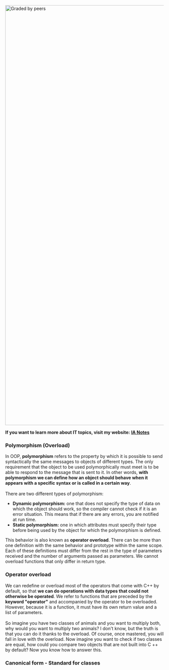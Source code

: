 <img width="1334" alt="Graded by peers" src="https://user-images.githubusercontent.com/74931024/140664551-cf185b3e-b4ea-4308-90f8-3263c2270087.png">

**If you want to learn more about IT topics, visit my website:** [**IA Notes**](https://ia-notes.com/)

### Polymorphism (Overload)
In OOP, **polymorphism** refers to the property by which it is possible to send syntactically the same messages to objects of different types. The only requirement that the object to be used polymorphically must meet is to be able to respond to the message that is sent to it. In other words, **with polymorphism we can define how an object should behave when it appears with a specific syntax or is called in a certain way**.<br>
<br>
There are two different types of polymorphism:
- **Dynamic polymorphism:** one that does not specify the type of data on which the object should work, so the compiler cannot check if it is an error situation. This means that if there are any errors, you are notified at run time.
- **Static polymorphism:** one in which attributes must specify their type before being used by the object for which the polymorphism is defined.

This behavior is also known as **operator overload**. There can be more than one definition with the same behavior and prototype within the same scope. Each of these definitions must differ from the rest in the type of parameters received and the number of arguments passed as parameters. We cannot overload functions that only differ in return type.

### Operator overload
We can redefine or overload most of the operators that come with C++ by default, so that **we can do operations with data types that could not otherwise be operated**. We refer to functions that are preceded by the **keyword "operator"** and accompanied by the operator to be overloaded. However, because it is a function, it must have its own return value and a list of parameters.<br><br>
So imagine you have two classes of animals and you want to multiply both, why would you want to multiply two animals? I don't know, but the truth is that you can do it thanks to the overload. Of course, once mastered, you will fall in love with the overload. Now imagine you want to check if two classes are equal, how could you compare two objects that are not built into C ++ by default? Now you know how to answer this.

### Canonical form - Standard for classes
